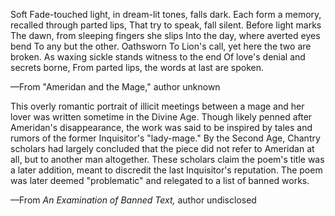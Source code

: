 Soft Fade-touched light, in dream-lit tones, falls dark.
Each form a memory, recalled through parted lips,
That try to speak, fall silent. Before light marks
The dawn, from sleeping fingers she slips
Into the day, where averted eyes bend
To any but the other. Oathsworn
To Lion's call, yet here the two are broken.
As waxing sickle stands witness to the end
Of love's denial and secrets borne,
From parted lips, the words at last are spoken.

—From "Ameridan and the Mage," author unknown

This overly romantic portrait of illicit meetings between a mage and her lover was written sometime in the Divine Age. Though likely penned after Ameridan's disappearance, the work was said to be inspired by tales and rumors of the former Inquisitor's "lady-mage." By the Second Age, Chantry scholars had largely concluded that the piece did not refer to Ameridan at all, but to another man altogether. These scholars claim the poem's title was a later addition, meant to discredit the last Inquisitor's reputation. The poem was later deemed "problematic" and relegated to a list of banned works.

—From <i> An Examination of Banned Text, </i> author undisclosed
